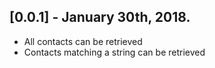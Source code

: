 ## [0.0.1] - January 30th, 2018.

* All contacts can be retrieved
* Contacts matching a string can be retrieved

